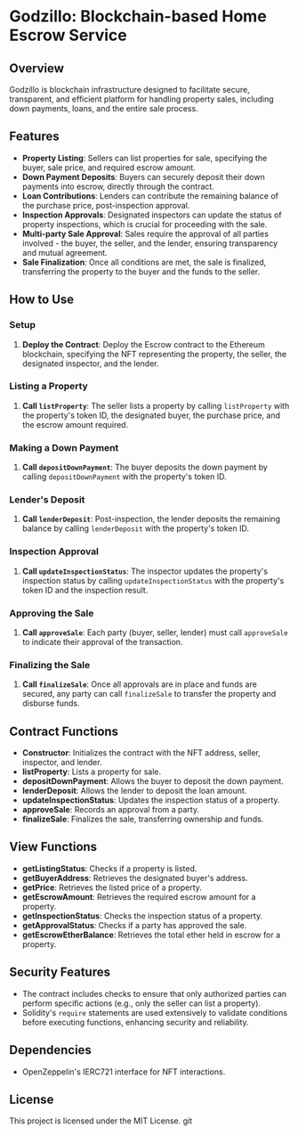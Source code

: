 # Godzillo: Blockchain-based Home Escrow Service 

## Overview
Godzillo is blockchain infrastructure designed to facilitate secure, transparent, and efficient platform for handling property sales, including down payments, loans, and the entire sale process.

## Features
- **Property Listing**: Sellers can list properties for sale, specifying the buyer, sale price, and required escrow amount.
- **Down Payment Deposits**: Buyers can securely deposit their down payments into escrow, directly through the contract.
- **Loan Contributions**: Lenders can contribute the remaining balance of the purchase price, post-inspection approval.
- **Inspection Approvals**: Designated inspectors can update the status of property inspections, which is crucial for proceeding with the sale.
- **Multi-party Sale Approval**: Sales require the approval of all parties involved - the buyer, the seller, and the lender, ensuring transparency and mutual agreement.
- **Sale Finalization**: Once all conditions are met, the sale is finalized, transferring the property to the buyer and the funds to the seller.

## How to Use
### Setup
1. **Deploy the Contract**: Deploy the Escrow contract to the Ethereum blockchain, specifying the NFT representing the property, the seller, the designated inspector, and the lender.

### Listing a Property
1. **Call `listProperty`**: The seller lists a property by calling `listProperty` with the property's token ID, the designated buyer, the purchase price, and the escrow amount required.

### Making a Down Payment
1. **Call `depositDownPayment`**: The buyer deposits the down payment by calling `depositDownPayment` with the property's token ID.

### Lender's Deposit
1. **Call `lenderDeposit`**: Post-inspection, the lender deposits the remaining balance by calling `lenderDeposit` with the property's token ID.

### Inspection Approval
1. **Call `updateInspectionStatus`**: The inspector updates the property's inspection status by calling `updateInspectionStatus` with the property's token ID and the inspection result.

### Approving the Sale
1. **Call `approveSale`**: Each party (buyer, seller, lender) must call `approveSale` to indicate their approval of the transaction.

### Finalizing the Sale
1. **Call `finalizeSale`**: Once all approvals are in place and funds are secured, any party can call `finalizeSale` to transfer the property and disburse funds.

## Contract Functions
- **Constructor**: Initializes the contract with the NFT address, seller, inspector, and lender.
- **listProperty**: Lists a property for sale.
- **depositDownPayment**: Allows the buyer to deposit the down payment.
- **lenderDeposit**: Allows the lender to deposit the loan amount.
- **updateInspectionStatus**: Updates the inspection status of a property.
- **approveSale**: Records an approval from a party.
- **finalizeSale**: Finalizes the sale, transferring ownership and funds.

## View Functions
- **getListingStatus**: Checks if a property is listed.
- **getBuyerAddress**: Retrieves the designated buyer's address.
- **getPrice**: Retrieves the listed price of a property.
- **getEscrowAmount**: Retrieves the required escrow amount for a property.
- **getInspectionStatus**: Checks the inspection status of a property.
- **getApprovalStatus**: Checks if a party has approved the sale.
- **getEscrowEtherBalance**: Retrieves the total ether held in escrow for a property.

## Security Features
- The contract includes checks to ensure that only authorized parties can perform specific actions (e.g., only the seller can list a property).
- Solidity's `require` statements are used extensively to validate conditions before executing functions, enhancing security and reliability.

## Dependencies
- OpenZeppelin's IERC721 interface for NFT interactions.

## License
This project is licensed under the MIT License.
git